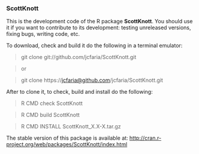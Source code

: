 ### ScottKnott

This is the development code of the R package __ScottKnott__.
You should use it if you want to contribute to its development:
testing unreleased versions, fixing bugs, writing code, etc.

To download, check and build it do the following in a terminal emulator:

> git clone  git://github.com/jcfaria/ScottKnott.git

>   or

> git clone https://jcfaria@github.com/jcfaria/ScottKnott.git

After to clone it, to check, build and install do the following:
> R CMD check ScottKnott

> R CMD build ScottKnott

> R CMD INSTALL ScottKnott_X.X-X.tar.gz

The stable version of this package is available at:
http://cran.r-project.org/web/packages/ScottKnott/index.html
